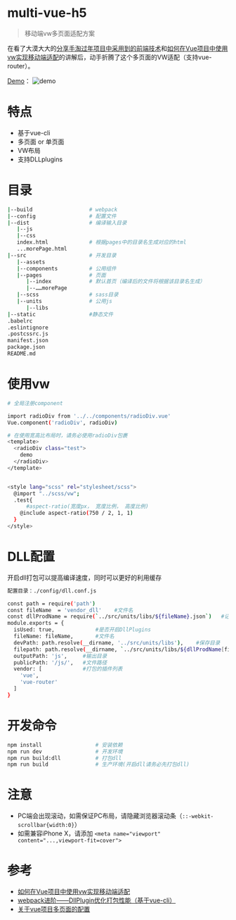 # multi-vue-h5

> 移动端vw多页面适配方案

在看了大漠大大的[分享手淘过年项目中采用到的前端技术](https://www.w3cplus.com/css/taobao-2018-year.html)和[如何在Vue项目中使用vw实现移动端适配](https://www.w3cplus.com/mobile/vw-layout-in-vue.html)的讲解后，动手折腾了这个多页面的VW适配（支持vue-router）。

[Demo](https://demo.luolinfeng.com/vwMobile/)： 
![demo](http://image.luolinfeng.com/vue-mutil-h5.png)

# 特点
* 基于vue-cli
* 多页面 or 单页面
* VW布局
* 支持DLLplugins

# 目录
``` bash
|--build                  # webpack
|--config                 # 配置文件
|--dist                   # 编译输入目录
   |--js
   |--css
   index.html             # 根据pages中的目录名生成对应的html
   ...morePage.html
|--src                    # 开发目录
   |--assets
   |--components          # 公用组件
   |--pages               # 页面
      |--index            # 默认首页（编译后的文件将根据该目录名生成）
      |--……morePage
   |--scss                # sass目录
   |--units               # 公用js
      |--libs
|--static                 #静态文件
.babelrc
.eslintignore
.postcssrc.js
manifest.json
package.json
README.md
```

# 使用vw

```bash
# 全局注册component

import radioDiv from '../../components/radioDiv.vue'
Vue.component('radioDiv', radioDiv)
```

``` bash
# 在使用宽高比布局时，请务必使用radioDiv包裹
<template>
  <radioDiv class="test">
    demo
  </radioDiv>
</template>


<style lang="scss" rel="stylesheet/scss">
  @import "../scss/vw";
  .test{
      #aspect-ratio(宽度px， 宽度比例， 高度比例)
    @include aspect-ratio(750 / 2, 1, 1)
  }
</style>
```

# DLL配置
开启dll打包可以提高编译速度，同时可以更好的利用缓存
```bash
配置目录：./config/dll.conf.js

const path = require('path')
const fileName  = 'vendor_dll'    #文件名
const dllProdName = require(`../src/units/libs/${fileName}.json`)   #记录文件hash
module.exports = {
  isUsed: true,             #是否开启DllPlugins
  fileName: fileName,       #文件名 
  devPath: path.resolve(__dirname, '../src/units/libs'),    #保存目录
  filepath: path.resolve(__dirname, `../src/units/libs/${dllProdName[fileName].js}`),   #文件路径
  outputPath: 'js',     #输出目录
  publicPath: '/js/',   #文件路径
  vendor: [             #打包的插件列表
    'vue',
    'vue-router'
  ]
}
```

# 开发命令

``` bash
npm install                 # 安装依赖
npm run dev                 # 开发环境
npm run build:dll           # 打包dll
npm run build               # 生产环境(开启dll请务必先打包dll)
```

# 注意
* PC端会出现滚动，如需保证PC布局，请隐藏浏览器滚动条（```::-webkit-scrollbar{width:0}```）
* 如需兼容iPhone X，请添加 ```<meta name="viewport" content="...,viewport-fit=cover">```


# 参考
* [如何在Vue项目中使用vw实现移动端适配](https://www.w3cplus.com/mobile/vw-layout-in-vue.html)
* [webpack进阶——DllPlugin优化打包性能（基于vue-cli）](http://blog.csdn.net/u011649976/article/details/77076212)
* [关于vue项目多页面的配置](https://www.jianshu.com/p/acbff04b4096)
